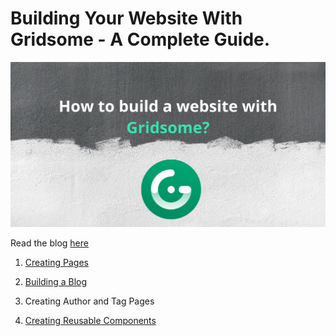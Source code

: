 # Building Your Website With Gridsome - A Complete Guide.

![cover image](https://github.com/ShahrukhAhmed89/gridsome-tutorial/blob/master/cover.png)

Read the blog [here](https://stuffwelearned.com/blog/building-your-website-with-gridsome-a-complete-guide/)

1) [Creating Pages](https://github.com/ShahrukhAhmed89/gridsome-tutorial/tree/Gridsome-Pages)

2) [Building a Blog](https://github.com/ShahrukhAhmed89/gridsome-tutorial/tree/Building-The-Blog)

3) Creating Author and Tag Pages

4) [Creating Reusable Components](https://github.com/ShahrukhAhmed89/gridsome-tutorial/tree/Creating-Reusable-Components)
